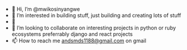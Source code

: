 - 👋 Hi, I’m @mwikosinyangwe
- 👀 I’m interested in building stuff, just building and creating lots of stuff
- 🌱  
- 💞️ I’m looking to collaborate on interesting projects in python or ruby ecosystems preferrably django and react projects
- 📫 How to reach me andsmds1188@gmail.com on gmail

<!---
mwikosinyangwe/mwikosinyangwe is a ✨ special ✨ repository because its `README.md` (this file) appears on your GitHub profile.
You can click the Preview link to take a look at your changes.
--->
